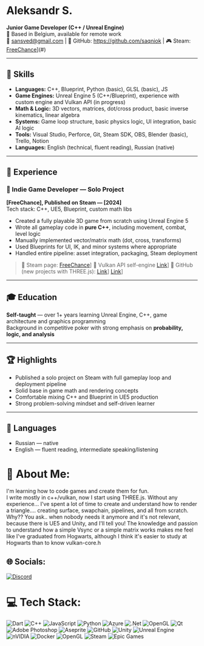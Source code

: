 # Aleksandr S.
**Junior Game Developer (C++ / Unreal Engine)**  
📍 Based in Belgium, available for remote work  
📧 sansved@gmail.com | 🔗 GitHub: https://github.com/saqniok | 🎮 Steam: [FreeChance](https://store.steampowered.com/app/3198140/FreeChance/)](#)

---

## 🔧 Skills

- **Languages:** C++, Blueprint, Python (basic), GLSL (basic), JS
- **Game Engines:** Unreal Engine 5 (C++/Blueprint), experience with custom engine and Vulkan API (in progress)
- **Math & Logic:** 3D vectors, matrices, dot/cross product, basic inverse kinematics, linear algebra
- **Systems:** Game loop structure, basic physics logic, UI integration, basic AI logic
- **Tools:** Visual Studio, Perforce, Git, Steam SDK, OBS, Blender (basic), Trello, Notion
- **Languages:** English (technical, fluent reading), Russian (native)

---

## 🧪 Experience

### 🔹 Indie Game Developer — Solo Project  
**[FreeChance], Published on Steam — [2024]**  
Tech stack: C++, UE5, Blueprint, custom math libs  
- Created a fully playable 3D game from scratch using Unreal Engine 5
- Wrote all gameplay code in **pure C++**, including movement, combat, level logic
- Manually implemented vector/matrix math (dot, cross, transforms)
- Used Blueprints for UI, IK, and minor systems where appropriate
- Handled entire pipeline: asset integration, packaging, Steam deployment

> 🔗 Steam page: [FreeChance](https://store.steampowered.com/app/3198140/FreeChance/)]
> 🚀 Vulkan API self-engine [Link](https://github.com/saqniok/Vulkan2025-selflearn)]
> 🔧 GitHub (new projects with THREE.js): [Link](https://github.com/saqniok/ThreeJS)]
> [Link](https://web-3d-portfolio-murex.vercel.app/)]

---

## 🎓 Education

**Self-taught** — over 1+ years learning Unreal Engine, C++, game architecture and graphics programming  
Background in competitive poker with strong emphasis on **probability, logic, and analysis**

---

## 🏆 Highlights

- Published a solo project on Steam with full gameplay loop and deployment pipeline
- Solid base in game math and rendering concepts
- Comfortable mixing C++ and Blueprint in UE5 production
- Strong problem-solving mindset and self-driven learner

---

## 📌 Languages

- Russian — native  
- English — fluent reading, intermediate speaking/listening

# 💫 About Me:
I'm learning how to code games and create them for fun. <br>I write mostly in c++/vulkan, now I start using THREE.js. Without any experience... I've spent a lot of time to create and understand how to render a triangle.... creating surface, swapchain, pipelines, and all from scratch. Why?? You ask.. when nobody needs it anymore and it's not relevant, because there is UE5 and Unity, and I'll tell you! The knowledge and passion to understand how a simple Vsync or a simple matrix works makes me feel like I've graduated from Hogwarts, although I think it's easier to study at Hogwarts than to know vulkan-core.h<br>


## 🌐 Socials:
[![Discord](https://img.shields.io/badge/Discord-%237289DA.svg?logo=discord&logoColor=white)](https://discord.gg/free2c0ma) 

# 💻 Tech Stack:
![Dart](https://img.shields.io/badge/dart-%230175C2.svg?style=for-the-badge&logo=dart&logoColor=white) ![C++](https://img.shields.io/badge/c++-%2300599C.svg?style=for-the-badge&logo=c%2B%2B&logoColor=white) ![JavaScript](https://img.shields.io/badge/javascript-%23323330.svg?style=for-the-badge&logo=javascript&logoColor=%23F7DF1E) ![Python](https://img.shields.io/badge/python-3670A0?style=for-the-badge&logo=python&logoColor=ffdd54) ![Azure](https://img.shields.io/badge/azure-%230072C6.svg?style=for-the-badge&logo=microsoftazure&logoColor=white) ![.Net](https://img.shields.io/badge/.NET-5C2D91?style=for-the-badge&logo=.net&logoColor=white) ![OpenGL](https://img.shields.io/badge/OpenGL-%23FFFFFF.svg?style=for-the-badge&logo=opengl) ![Qt](https://img.shields.io/badge/Qt-%23217346.svg?style=for-the-badge&logo=Qt&logoColor=white) ![Adobe Photoshop](https://img.shields.io/badge/adobe%20photoshop-%2331A8FF.svg?style=for-the-badge&logo=adobe%20photoshop&logoColor=white) ![Aseprite](https://img.shields.io/badge/Aseprite-FFFFFF?style=for-the-badge&logo=Aseprite&logoColor=#7D929E) ![GitHub](https://img.shields.io/badge/github-%23121011.svg?style=for-the-badge&logo=github&logoColor=white) ![Unity](https://img.shields.io/badge/unity-%23000000.svg?style=for-the-badge&logo=unity&logoColor=white) ![Unreal Engine](https://img.shields.io/badge/unrealengine-%23313131.svg?style=for-the-badge&logo=unrealengine&logoColor=white) ![nVIDIA](https://img.shields.io/badge/nVIDIA-%2376B900.svg?style=for-the-badge&logo=nVIDIA&logoColor=white) ![Docker](https://img.shields.io/badge/docker-%230db7ed.svg?style=for-the-badge&logo=docker&logoColor=white) ![OpenGL](https://img.shields.io/badge/OpenGL-white?logo=OpenGL&style=for-the-badge) ![Steam](https://img.shields.io/badge/steam-%23000000.svg?style=for-the-badge&logo=steam&logoColor=white) ![Epic Games](https://img.shields.io/badge/epicgames-%23313131.svg?style=for-the-badge&logo=epicgames&logoColor=white)
